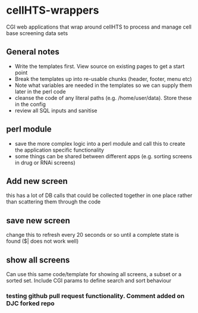 # cellHTS-wrappers
CGI web applications that wrap around cellHTS to process and manage cell base screening data sets


## General notes 

* Write the templates first. View source on existing pages to get a start point
* Break the templates up into re-usable chunks (header, footer, menu etc)
* Note what variables are needed in the templates so we can supply them later in the perl code
* cleanse the code of any literal paths (e.g. /home/user/data). Store these in the config
* review all SQL inputs and sanitise

## perl module
* save the more complex logic into a perl module and call this to create the application specific functionality
* some things can be shared between different apps (e.g. sorting screens in drug or RNAi screens)

## Add new screen
this has a lot of DB calls that could be collected together in one place rather than scattering them through the code

## save new screen
change this to refresh every 20 seconds or so until a complete state is found ($| does not work well)


## show all screens
Can use this same code/template for showing all screens, a subset or a sorted set. Include CGI params to define search and sort behaviour


### testing github pull request functionality. Comment added on DJC forked repo




